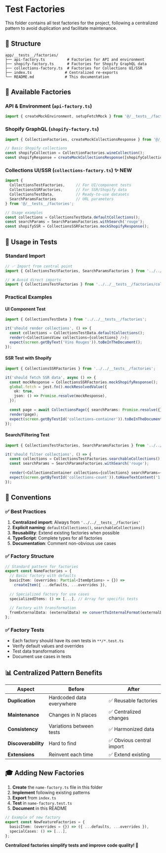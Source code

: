 # Test Factories

This folder contains all test factories for the project, following a centralized pattern to avoid duplication and facilitate maintenance.

## 📁 Structure

```
app/__tests__/factories/
├── api-factory.ts          # Factories for API and environment
├── shopify-factory.ts      # Factories for Shopify GraphQL data
├── collections-factory.ts  # Factories for Collections UI/SSR
├── index.ts               # Centralized re-exports
└── README.md              # This documentation
```

## 🎯 Available Factories

### **API & Environment** (`api-factory.ts`)
```typescript
import { createMockEnvironment, setupFetchMock } from '@/__tests__/factories';
```

### **Shopify GraphQL** (`shopify-factory.ts`)
```typescript
import { CollectionFactories, createMockCollectionsResponse } from '@/__tests__/factories';

// Basic Shopify collections
const shopifyCollection = CollectionFactories.wineCollection();
const shopifyResponse = createMockCollectionsResponse([shopifyCollection]);
```

### **Collections UI/SSR** (`collections-factory.ts`) ✨ **NEW**
```typescript
import { 
  CollectionsTestFactories,     // For UI/component tests  
  CollectionsSSRFactories,      // For SSR/Shopify data
  CollectionsTestData,          // Ready-to-use datasets
  SearchParamsFactories         // URL parameters
} from '@/__tests__/factories';

// Usage examples
const collections = CollectionsTestData.defaultCollections();
const searchParams = SearchParamsFactories.withSearch('rouge');
const shopifySSR = CollectionsSSRFactories.mockShopifyResponse();
```

## 🚀 Usage in Tests

### Standard Import
```typescript
// ✅ Import from central point
import { CollectionsTestFactories, SearchParamsFactories } from '../../__tests__/factories';

// ❌ Avoid direct imports
import { CollectionsTestFactories } from '../../__tests__/factories/collections-factory';
```

### Practical Examples

#### UI Component Test
```typescript
import { CollectionsTestData } from '../../__tests__/factories';

it('should render collections', () => {
  const collections = CollectionsTestData.defaultCollections();
  render(<CollectionsView collections={collections} />);
  expect(screen.getByText('Vins Rouges')).toBeInTheDocument();
});
```

#### SSR Test with Shopify
```typescript
import { CollectionsSSRFactories } from '../../__tests__/factories';

it('should fetch SSR data', async () => {
  const mockResponse = CollectionsSSRFactories.mockShopifyResponse();
  global.fetch = jest.fn().mockResolvedValue({
    ok: true,
    json: () => Promise.resolve(mockResponse),
  });
  
  const page = await CollectionsPage({ searchParams: Promise.resolve({}) });
  render(page);
  expect(screen.getByTestId('collections-container')).toBeInTheDocument();
});
```

#### Search/Filtering Test
```typescript
import { CollectionsTestFactories, SearchParamsFactories } from '../../__tests__/factories';

it('should filter collections', () => {
  const collections = CollectionsTestFactories.searchableCollections();
  const searchParams = SearchParamsFactories.withSearch('rouge');
  
  render(<CollectionsContainer collections={collections} searchParams={searchParams} />);
  expect(screen.getByTestId('collections-count')).toHaveTextContent('1');
});
```

## 🔧 Conventions

### ✅ Best Practices
1. **Centralized import**: Always from `'../../__tests__/factories'`
2. **Explicit naming**: `defaultCollections()`, `searchableCollections()`
3. **Reusability**: Extend existing factories when possible
4. **TypeScript**: Complete types for all factories
5. **Documentation**: Comment non-obvious use cases

### ✅ Factory Structure
```typescript
// Standard pattern for factories
export const NameFactories = {
  // Basic factory with defaults
  basicItem: (overrides: Partial<ItemOptions> = {}) => 
    createItem({ ...defaults, ...overrides }),
  
  // Specialized factory for use cases
  specializedItems: () => [...], // Array for specific tests
  
  // Factory with transformation
  fromExternalData: (externalData) => convertToInternalFormat(externalData),
};
```

### ✅ Factory Tests
- Each factory should have its own tests in `**/*.test.ts`
- Verify default values and overrides
- Test data transformations
- Document use cases in tests

## 📊 Centralized Pattern Benefits

| **Aspect** | **Before** | **After** |
|------------|-----------|-----------|
| **Duplication** | Hardcoded data everywhere | ✅ Reusable factories |
| **Maintenance** | Changes in N places | ✅ Centralized changes |
| **Consistency** | Variations between tests | ✅ Harmonized data |
| **Discoverability** | Hard to find | ✅ Obvious central import |
| **Extensions** | Reinvent each time | ✅ Extend existing |

## 🎓 Adding New Factories

1. **Create** the `name-factory.ts` file in this folder
2. **Implement** following existing patterns
3. **Export** from `index.ts`
4. **Test** in `name-factory.test.ts`
5. **Document** in this README

```typescript
// Example of new factory
export const NewFeatureFactories = {
  basicItem: (overrides = {}) => ({ ...defaults, ...overrides }),
  specialCases: () => [...],
};
```

**Centralized factories simplify tests and improve code quality! 🚀**